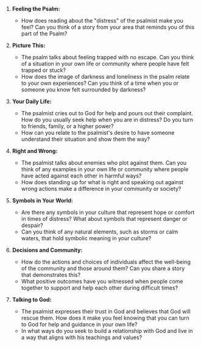 1. **Feeling the Psalm:**
   - How does reading about the "distress" of the psalmist make you feel? Can you think of a story from your area that reminds you of this part of the Psalm?

2. **Picture This:**
   - The psalm talks about feeling trapped with no escape. Can you think of a situation in your own life or community where people have felt trapped or stuck?
   - How does the image of darkness and loneliness in the psalm relate to your own experiences? Can you think of a time when you or someone you know felt surrounded by darkness?

3. **Your Daily Life:**
   - The psalmist cries out to God for help and pours out their complaint. How do you usually seek help when you are in distress? Do you turn to friends, family, or a higher power?
   - How can you relate to the psalmist's desire to have someone understand their situation and show them the way?

4. **Right and Wrong:**
   - The psalmist talks about enemies who plot against them. Can you think of any examples in your own life or community where people have acted against each other in harmful ways?
   - How does standing up for what is right and speaking out against wrong actions make a difference in your community or society?

5. **Symbols in Your World:**
   - Are there any symbols in your culture that represent hope or comfort in times of distress? What about symbols that represent danger or despair?
   - Can you think of any natural elements, such as storms or calm waters, that hold symbolic meaning in your culture?

6. **Decisions and Community:**
   - How do the actions and choices of individuals affect the well-being of the community and those around them? Can you share a story that demonstrates this?
   - What positive outcomes have you witnessed when people come together to support and help each other during difficult times?

7. **Talking to God:**
   - The psalmist expresses their trust in God and believes that God will rescue them. How does it make you feel knowing that you can turn to God for help and guidance in your own life?
   - In what ways do you seek to build a relationship with God and live in a way that aligns with his teachings and values?